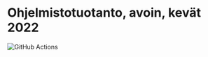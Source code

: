 # Ohjelmistotuotanto, avoin, kevät 2022

![GitHub Actions](https://github.com/tuukkalai/ohtu-2022-viikko1/workflows/CI/badge.svg)


